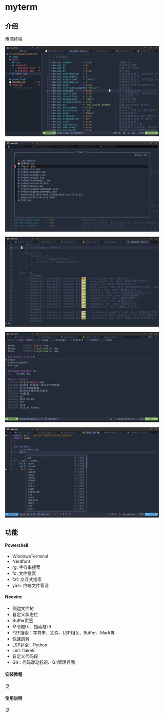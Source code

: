 # myterm

## 介绍
俺滴终端

![img1](./imgs/1.png)

![img2](./imgs/2.png)

![img3](./imgs/3.png)

![img4](./imgs/4.png)

![img5](./imgs/5.png)

## 功能

#### Powershell

- WindowsTerminal
- Nerdfont
- rg: 字符串搜索
- fd: 文件搜索
- fzf: 交互式搜索
- yazi: 终端文件管理

#### Neovim:

- 侧边文件树
- 自定义状态栏
- Buffer页签
- 命令框UI、搜索框UI
- FZF搜索：字符串、文件、LSP相关、Buffer、Mark等
- 快速跳转
- LSP补全：Python
- Lint: flake8
- 自定义代码段
- Git：代码改动标识、Git管理界面

#### 安装教程

见[]()

#### 使用说明

见[]()

